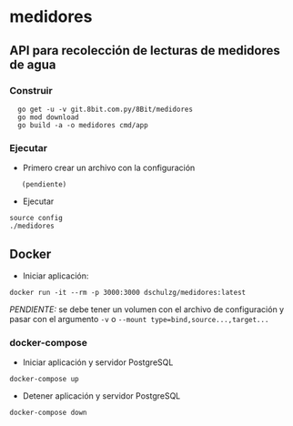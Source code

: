 # medidores
## API para recolección de lecturas de medidores de agua

### Construir

```
  go get -u -v git.8bit.com.py/8Bit/medidores
  go mod download
  go build -a -o medidores cmd/app
```


### Ejecutar

- Primero crear un archivo con la configuración

 ```
    (pendiente)
```
- Ejecutar

```
source config
./medidores
```
   
## Docker

- Iniciar aplicación:

```
docker run -it --rm -p 3000:3000 dschulzg/medidores:latest
```

*PENDIENTE:* se debe tener un volumen con el archivo de configuración y pasar con el argumento `-v` o `--mount type=bind,source...,target...`


### docker-compose

- Iniciar aplicación y servidor PostgreSQL

```  
docker-compose up
```

- Detener aplicación y servidor PostgreSQL

```  
docker-compose down
```

